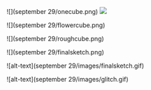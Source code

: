 ![](september 29/onecube.png) ![](september8/twocubes.png)

![](september 29/flowercube.png)

![](september 29/roughcube.png)

![](september 29/finalsketch.png)

![alt-text](september 29/images/finalsketch.gif)
 
![alt-text](september 29/images/glitch.gif)
